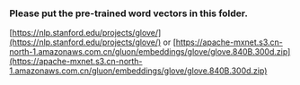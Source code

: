 ### Please put the pre-trained word vectors in this folder.

[https://nlp.stanford.edu/projects/glove/](https://nlp.stanford.edu/projects/glove/) or [https://apache-mxnet.s3.cn-north-1.amazonaws.com.cn/gluon/embeddings/glove/glove.840B.300d.zip](https://apache-mxnet.s3.cn-north-1.amazonaws.com.cn/gluon/embeddings/glove/glove.840B.300d.zip)